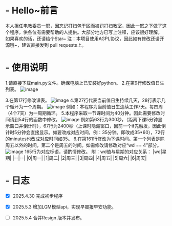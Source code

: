 # - Hello~前言
本人担任电教委员一职，因忘记打扫包干区而被罚打扫教室，因此一怒之下做了这个程序，供各位有需要帮助的人提供。大部分地方已写上注释，应该很好理解。
如果喜欢的话，还请给个Star~
注：本项目使用AGPL协议，因此如有修改还请开源哦~，建议直接发到 pull requests上。
# - 使用说明
1.请直接下载main.py文件。确保电脑上已安装好python。
2.在第9行修改值日生列表。
![image](https://github.com/user-attachments/assets/d661b09b-4708-4c1e-b550-a9a7899d5eae)

3.在第17行修改课表。
![image](https://github.com/user-attachments/assets/cbcb4fa7-dc88-436c-936b-ebad30d17667)
4.第27行代表当前值日生持续几天，28行表示几个循环为一个周期。
![image](https://github.com/user-attachments/assets/1a0c7202-3442-462b-99e9-6b918b3519cb)
例如：本程序为当前值日生连续工作7天。每四周（4个7天）为一周期循环。
5.本程序采取一节课时间为40分钟。因此需要修改时间请到54行的函数中修改。
![image](https://github.com/user-attachments/assets/e47b6f3f-8bb2-4fa7-992b-e5e6fbbeedbd)
例如第63行为300秒，（距离下课5分钟显示窗口并倒计时），67行为2400秒（上课时隐藏窗口，因前一个if先触发，因此倒计时5分钟会直接显示。如要改成对应时间，例：35分钟。即改成35*60），72行的minutes也改成对应时间如35。
6.在第161行修改为下课时间。第一个列表是除周五以外的时间，第二个是周五的时间。如需修改请修改对应“wd == 4”部分。
![image](https://github.com/user-attachments/assets/5cb027b8-98fa-4a41-adf5-d83f0a77fbd9)
165行为对应标语，请酌情修改。
附：wd值与星期的对应关系：
|wd|星期|
|--|--|
|0|周一|
|1|周二|
|2|周三|
|3|周四|
|4|周五|
|5|周六|
|6|周天|
# - 日志
- [x] 2025.4.30 完成初步程序
- [x] 2025.5.3 增加LGM模型api，实现早晨报早安功能。
- [ ] 2025.5.4 合并Resign 版本并发布。


